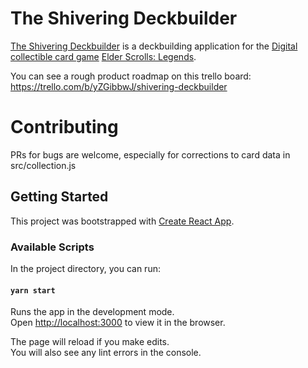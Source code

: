 # The Shivering Deckbuilder

[The Shivering Deckbuilder](https://shiveringdeckbuilder.com/) is a deckbuilding application for the [Digital collectible card game](https://en.wikipedia.org/wiki/Digital_collectible_card_game) [Elder Scrolls: Legends](https://legends.bethesda.net/en).

You can see a rough product roadmap on this trello board: https://trello.com/b/yZGibbwJ/shivering-deckbuilder


# Contributing
PRs for bugs are welcome, especially for corrections to card data in src/collection.js

## Getting Started

This project was bootstrapped with [Create React App](https://github.com/facebook/create-react-app).

### Available Scripts

In the project directory, you can run:

#### `yarn start`

Runs the app in the development mode.\
Open [http://localhost:3000](http://localhost:3000) to view it in the browser.

The page will reload if you make edits.\
You will also see any lint errors in the console.
